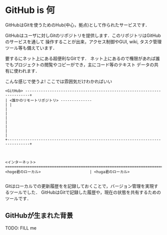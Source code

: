 # GitHub is 何

GitHubはGitを使うためのHub(中心，拠点)として作られたサービスです．

GitHubはユーザに対しGitのリポジトリを提供します．このリポジトリはGitHubのサービスを通して
操作することが出来，アクセス制御やGUI, wiki, タスク管理ツール等も備えています．

要するにネット上にある超便利なGitです．
ネット上にあるので権限があれば誰でもプロジェクトの閲覧やコピーができ，主にコード等のテキスト
データの共有に使われます．

こんな感じで使うよ!
ここでは雰囲気だけわかればいい

```
<GitHub> ------------------------------------------------------------------------+
| <誰かのリモートリポジトリ> --------------
| |
|
|
|
|
|
|
|
+--------------------------------------------------------------------------------+



<インターネット>
===================================================================================
<hoge君のローカル>                      | <huga君のローカル>


```

Gitはローカルでの更新履歴をを記録しておくことで，バージョン管理を実現するツールでした．
GitHubはGitで記録した履歴や，現在の状態を共有するためのツールです．

## GitHubが生まれた背景

TODO: FILL me

